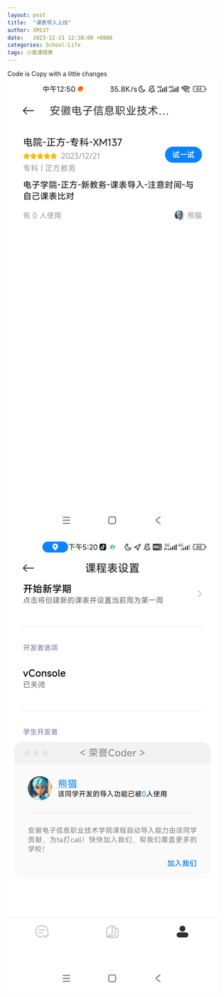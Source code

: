 ```yaml
---
layout: post
title:  "课表导入上线"
author: XM137
date:   2023-12-21 12:38:00 +0800
categories: School-Life
tags: 小爱课程表
---
```

Code is Copy with a little changes <br>
![1703415918582.jpg](/assets/Daily-image/20231221/1703415918582.jpg)
<br>
![1703415941469.jpg](/assets/Daily-image/20231221/1703415941469.jpg)
<br>